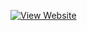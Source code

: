 [![View Website](https://img.shields.io/badge/View-Website-brightgreen)](https://nischayabeniwal.github.io/taskmanager/)
